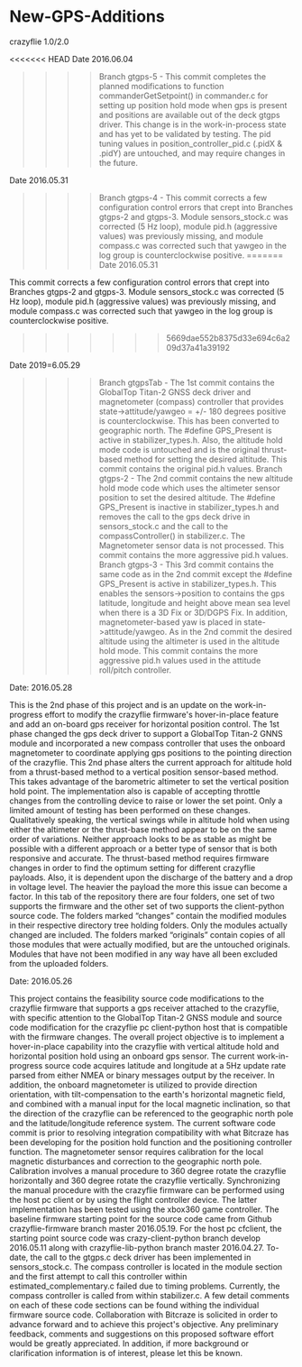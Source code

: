 # New-GPS-Additions
crazyflie 1.0/2.0

<<<<<<< HEAD
Date 2016.06.04

>>>>Branch gtgps-5 - This commit completes the planned modifications to function commanderGetSetpoint() in commander.c for setting up
position hold mode when gps is present and positions are available out of the deck gtgps driver.  This change is in the work-in-process
state and has yet to be validated by testing.  The pid tuning values in position_controller_pid.c (.pidX & .pidY) are untouched, and
may require changes in the future. 

Date 2016.05.31

>>>>Branch gtgps-4 - This commit corrects a few configuration control errors that crept into Branches gtgps-2 and gtgps-3.  Module
sensors_stock.c was corrected (5 Hz loop), module pid.h (aggressive values) was previously missing, and module compass.c was corrected
such that yawgeo in the log group is counterclockwise positive. 
=======
Date 2016.05.31

This commit corrects a few configuration control errors that crept into Branches gtgps-2 and gtgps-3.  Module sensors_stock.c was
corrected (5 Hz loop), module pid.h (aggressive values) was previously missing, and module compass.c was corrected such that yawgeo in
the log group is counterclockwise positive. 
>>>>>>> 5669dae552b8375d33e694c6a209d37a41a39192

Date 2019=6.05.29

>>>>Branch gtgpsTab - The 1st commit contains the GlobalTop Titan-2 GNSS deck driver and magnetometer (compass) controller that provides
state->attitude/yawgeo = +/- 180 degrees positive is counterclockwise. This has been converted to geographic north. The #define
GPS_Present is active in stabilizer_types.h. Also, the altitude hold mode code is untouched and is the original thrust-based method
for setting the desired altitude. This commit contains the original pid.h values.
>>>>Branch gtgps-2 - The 2nd commit contains the new altitude hold mode code which uses the altimeter sensor position to set the desired
altitude. The #define GPS_Present is inactive in stabilizer_types.h and removes the call to the gps deck drive in sensors_stock.c and
the call to the compassController() in stabilizer.c. The Magnetometer sensor data is not processed. This commit contains the more
aggressive pid.h values.
>>>>Branch gtgps-3 - This 3rd commit contains the same code as in the 2nd commit except the #define GPS_Present is active in
stabilizer_types.h. This enables the sensors->position to contains the gps latitude, longitude and height above mean sea level when
there is a 3D Fix or 3D/DGPS Fix. In addition, magnetometer-based yaw is placed in state->attitude/yawgeo. As in the 2nd commit the
desired altitude using the altimeter is used in the altitude hold mode. This commit contains the more aggressive pid.h values used in
the attitude roll/pitch controller. 

Date: 2016.05.28

This is the 2nd phase of this project and is an update on the work-in-progress effort to modify the crazyflie firmware's hover-in-place
feature and add an on-board gps receiver for horizontal position control. The 1st phase changed the gps deck driver to support a
GlobalTop Titan-2 GNNS module and incorporated a new compass controller that uses the onboard magnetometer to coordinate applying gps
positions to the pointing direction of the crazyflie.
This 2nd phase alters the current approach for altitude hold from a thrust-based method to a vertical position sensor-based method.
This takes advantage of the barometric altimeter to set the vertical position hold point. The implementation also is capable of
accepting throttle changes from the controlling device to raise or lower the set point.
Only a limited amount of testing has been performed on these changes. Qualitatively speaking, the vertical swings while in altitude
hold when using either the altimeter or the thrust-base method appear to be on the same order of variations. Neither approach looks to
be as stable as might be possible with a different approach or a better type of sensor that is both responsive and accurate. 
The thrust-based method requires firmware changes in order to find the optimum setting for different crazyflie payloads. Also, it is
dependent upon the discharge of the battery and a drop in voltage level. The heavier the payload the more this issue can become a
factor.
In this tab of the repository there are four folders, one set of two supports the firmware and the other set of two supports the
client-python source code. The folders marked “changes” contain the modified modules in their respective directory tree holding
folders. Only the modules actually changed are included. The folders marked “originals” contain copies of all those modules that were
actually modified, but are the untouched originals. Modules that have not been modified in any way have all been excluded from the
uploaded folders.

Date: 2016.05.26

This project contains the feasibility source code modifications to the crazyflie firmware that supports a gps receiver attached to the
crazyflie, with specific attention to the GlobalTop Titan-2 GNSS module and source code modification for the crazyflie pc client-python
host that is compatible with the firmware changes. The overall project objective is to implement a hover-in-place capability into the
crazyflie with vertical altitude hold and horizontal position hold using an onboard gps sensor.
The current work-in-progress source code acquires latitude and longitude at a 5Hz update rate parsed from either NMEA or binary messages
output by the receiver. In addition, the onboard magnetometer is utilized to provide direction orientation, with tilt-compensation to
the earth's horizontal magnetic field, and combined with a manual input for the local magnetic inclination, so that the direction of
the crazyflie can be referenced to the geographic north pole and the latitude/longitude reference system.
The current software code commit is prior to resolving integration compatibility with what Bitcraze has been developing for the
position hold function and the positioning controller function.
The magnetometer sensor requires calibration for the local magnetic disturbances and correction to the geographic north pole.
Calibration involves a manual procedure to 360 degree rotate the crazyflie horizontally and 360 degree rotate the crazyflie vertically.
Synchronizing the manual procedure with the crazyflie firmware can be performed using the host pc client or by using the flight
controller device.
The latter implementation has been tested using the xbox360 game controller.
The baseline firmware starting point for the source code came from Github crazyflie-firmware branch master 2016.05.19. For the host
pc cfclient, the starting point source code was crazy-client-python branch develop 2016.05.11 along with crazyflie-lib-python branch
master 2016.04.27. 
To-date, the call to the gtgps.c deck driver has been implemented in sensors_stock.c. The compass controller is located in the module
section and the first attempt to call this controller within estimated_complementary.c failed due to timing problems. Currently, the
compass controller is called from within stabilizer.c. A few detail comments on each of these code sections can be found withing the
individual firmware source code. 
Collaboration with Bitcraze is solicited in order to advance forward and to achieve this project's objective. Any preliminary feedback,
comments and suggestions on this proposed software effort would be greatly appreciated. In addition, if more background or
clarification information is of interest, please let this be known.
